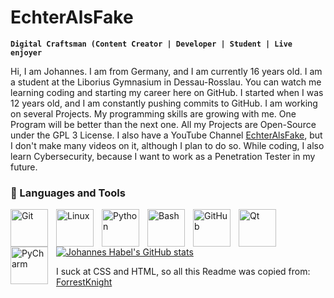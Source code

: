 # EchterAlsFake

**`Digital Craftsman (Content Creator | Developer | Student | Live enjoyer`**

Hi, I am Johannes. I am from Germany, and I am currently 16 years old. I am a student at the Liborius 
Gymnasium in Dessau-Rosslau. You can watch me learning coding and starting my career here on GitHub. I started when I was 12 years old, and I am constantly pushing commits to GitHub. I am working on several Projects. My programming skills are growing with me. One Program will be better than the next one. 
All my Projects are Open-Source under the GPL 3 License. I also have a YouTube Channel [EchterAlsFake](https://www.youtube.com/channel/UC1cV2H2WKPYXb2AqBkyXj2Q), but I don't make many videos on it, although I plan to do so.
While coding, I also learn Cybersecurity, because I want to work as a Penetration Tester in my future. 


### 🧰 Languages and Tools

<img align="left" alt="Git" width="60px" style="padding-right:10px;" src="https://cdn.jsdelivr.net/gh/devicons/devicon/icons/git/git-original.svg" />
<img align="left" alt="Linux" width=60px" style="padding-right:10px;" src="https://cdn.jsdelivr.net/gh/devicons/devicon/icons/linux/linux-original.svg" />
<img align="left" alt="Python" width="60px" style="padding-right:10px;" src="https://cdn.jsdelivr.net/gh/devicons/devicon/icons/python/python-plain.svg" />
<img align="left" alt="Bash" width="60px" style="padding-right:10px;" src="https://cdn.jsdelivr.net/gh/devicons/devicon/icons/bash/bash-original.svg" />
<img align="left" alt="GitHub" width="60x" style="padding-right:10px;" src="https://cdn.jsdelivr.net/gh/devicons/devicon/icons/github/github-original.svg" />
<img align="left" alt="Qt" width="60px" style="padding-right:10px;" src="https://cdn.jsdelivr.net/gh/devicons/devicon/icons/qt/qt-original.svg" />
<img align="left" alt="PyCharm" width="60" style="padding-right:10px;" src="https://cdn.jsdelivr.net/gh/devicons/devicon/icons/pycharm/pycharm-original-wordmark.svg" />
<br>
<br>



[![Johannes Habel's GitHub stats](https://github-readme-stats.vercel.app/api?username=echteralsfake&show_icons=true&theme=tokyonight)](https://github.com/anuraghazra/github-readme-stats)

I suck at CSS and HTML, so all this Readme was copied from: [ForrestKnight](https://github.com/ForrestKnight)
